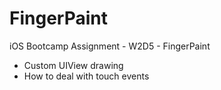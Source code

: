 # FingerPaint
iOS Bootcamp Assignment - W2D5 - FingerPaint

* Custom UIView drawing
* How to deal with touch events
